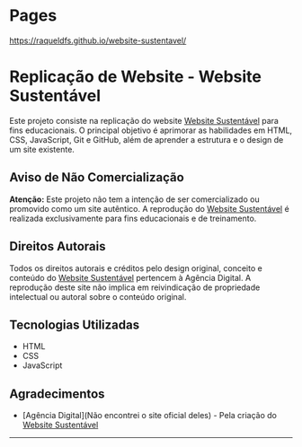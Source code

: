 # Pages

https://raqueldfs.github.io/website-sustentavel/

# Replicação de Website - Website Sustentável

Este projeto consiste na replicação do website [Website Sustentável](https://websitesustentavel.com.br/) para fins educacionais. O principal objetivo é aprimorar as habilidades em HTML, CSS, JavaScript, Git e GitHub, além de aprender a estrutura e o design de um site existente.

## Aviso de Não Comercialização

**Atenção:** Este projeto não tem a intenção de ser comercializado ou promovido como um site autêntico. A reprodução do [Website Sustentável](https://websitesustentavel.com.br/) é realizada exclusivamente para fins educacionais e de treinamento.

## Direitos Autorais

Todos os direitos autorais e créditos pelo design original, conceito e conteúdo do [Website Sustentável](https://websitesustentavel.com.br/) pertencem à Agência Digital. A reprodução deste site não implica em reivindicação de propriedade intelectual ou autoral sobre o conteúdo original.

## Tecnologias Utilizadas

- HTML
- CSS
- JavaScript

## Agradecimentos

- [Agência Digital](Não encontrei o site oficial deles) - Pela criação do [Website Sustentável](https://websitesustentavel.com.br/)

---
